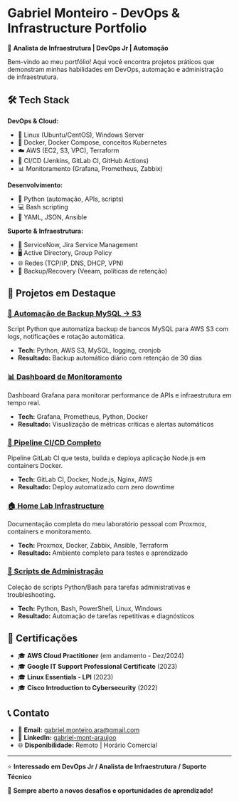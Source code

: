 # Gabriel Monteiro - DevOps & Infrastructure Portfolio

👋 **Analista de Infraestrutura | DevOps Jr | Automação**

Bem-vindo ao meu portfólio! Aqui você encontra projetos práticos que demonstram minhas habilidades em DevOps, automação e administração de infraestrutura.

## 🛠️ Tech Stack

**DevOps & Cloud:**
- 🐧 Linux (Ubuntu/CentOS), Windows Server
- 🐳 Docker, Docker Compose, conceitos Kubernetes  
- ☁️ AWS (EC2, S3, VPC), Terraform
- 🔄 CI/CD (Jenkins, GitLab CI, GitHub Actions)
- 📊 Monitoramento (Grafana, Prometheus, Zabbix)

**Desenvolvimento:**
- 🐍 Python (automação, APIs, scripts)
- 💻 Bash scripting
- 📝 YAML, JSON, Ansible

**Suporte & Infraestrutura:**
- 🎫 ServiceNow, Jira Service Management
- 🖥️ Active Directory, Group Policy
- 🌐 Redes (TCP/IP, DNS, DHCP, VPN)
- 💾 Backup/Recovery (Veeam, políticas de retenção)

## 📁 Projetos em Destaque

### [🔄 Automação de Backup MySQL → S3](./backup-automation/)
Script Python que automatiza backup de bancos MySQL para AWS S3 com logs, notificações e rotação automática.
- **Tech:** Python, AWS S3, MySQL, logging, cronjob
- **Resultado:** Backup automático diário com retenção de 30 dias

### [📊 Dashboard de Monitoramento](./grafana-monitoring/)
Dashboard Grafana para monitorar performance de APIs e infraestrutura em tempo real.
- **Tech:** Grafana, Prometheus, Python, Docker
- **Resultado:** Visualização de métricas críticas e alertas automáticos

### [🚀 Pipeline CI/CD Completo](./cicd-pipeline/)
Pipeline GitLab CI que testa, builda e deploya aplicação Node.js em containers Docker.
- **Tech:** GitLab CI, Docker, Node.js, Nginx, AWS
- **Resultado:** Deploy automatizado com zero downtime

### [🏠 Home Lab Infrastructure](./home-lab/)
Documentação completa do meu laboratório pessoal com Proxmox, containers e monitoramento.
- **Tech:** Proxmox, Docker, Zabbix, Ansible, Terraform
- **Resultado:** Ambiente completo para testes e aprendizado

### [🔧 Scripts de Administração](./admin-scripts/)
Coleção de scripts Python/Bash para tarefas administrativas e troubleshooting.
- **Tech:** Python, Bash, PowerShell, Linux, Windows
- **Resultado:** Automação de tarefas repetitivas e diagnósticos

## 📜 Certificações

- 🎓 **AWS Cloud Practitioner** (em andamento - Dez/2024)
- 🎓 **Google IT Support Professional Certificate** (2023)
- 🎓 **Linux Essentials - LPI** (2023)
- 🎓 **Cisco Introduction to Cybersecurity** (2022)

## 📞 Contato

- 📧 **Email:** gabriel.monteiro.ara@gmail.com
- 💼 **LinkedIn:** [gabriel-mont-araujoo](https://www.linkedin.com/in/gabriel-mont-araujoo/)
- 🌐 **Disponibilidade:** Remoto | Horário Comercial

---

⭐ **Interessado em DevOps Jr / Analista de Infraestrutura / Suporte Técnico**

🚀 **Sempre aberto a novos desafios e oportunidades de aprendizado!**
